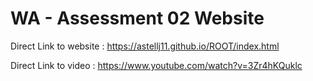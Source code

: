 # WA - Assessment 02 Website

Direct Link to website : https://astellj11.github.io/ROOT/index.html

Direct Link to video : https://www.youtube.com/watch?v=3Zr4hKQuklc